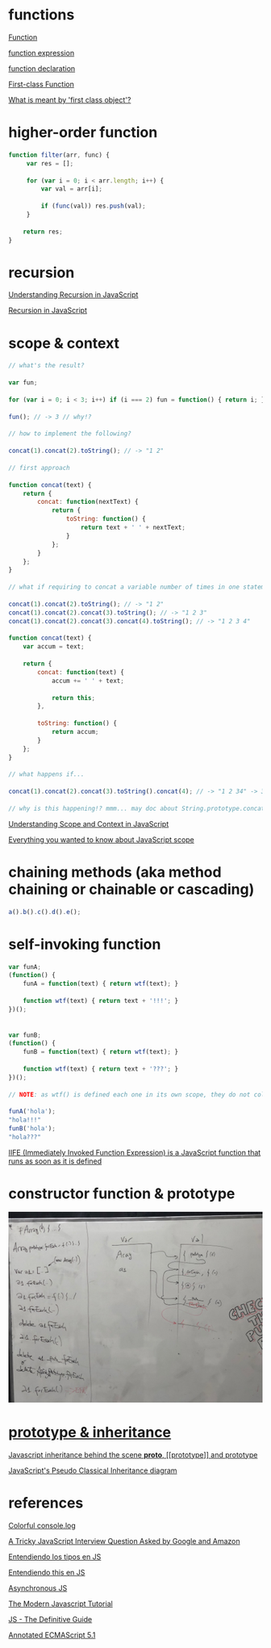 # functions

[Function](https://developer.mozilla.org/en-US/docs/Web/JavaScript/Reference/Global_Objects/Function)

[function expression](https://developer.mozilla.org/en-US/docs/Web/JavaScript/Reference/Operators/function)

[function declaration](https://developer.mozilla.org/en-US/docs/Web/JavaScript/Reference/Statements/function)

[First-class Function](https://developer.mozilla.org/en-US/docs/Glossary/First-class_Function)

[What is meant by 'first class object'?](https://stackoverflow.com/questions/705173/what-is-meant-by-first-class-object)

# higher-order function

```js
function filter(arr, func) {
     var res = [];

     for (var i = 0; i < arr.length; i++) {
         var val = arr[i];

         if (func(val)) res.push(val);
     }

    return res;
}
```

# recursion

[Understanding Recursion in JavaScript](https://medium.com/@zfrisch/understanding-recursion-in-javascript-992e96449e03)

[Recursion in JavaScript](https://www.codecademy.com/es/courses/javascript-lesson-205/0/1)


# scope & context

```js
// what's the result?

var fun;

for (var i = 0; i < 3; i++) if (i === 2) fun = function() { return i; };

fun(); // -> 3 // why!?

// how to implement the following?

concat(1).concat(2).toString(); // -> "1 2"

// first approach

function concat(text) {
	return {
	    concat: function(nextText) {
			return {
                toString: function() {
                    return text + ' ' + nextText;
                }                
            };
        }
    };
}

// what if requiring to concat a variable number of times in one statement?

concat(1).concat(2).toString(); // -> "1 2"
concat(1).concat(2).concat(3).toString(); // -> "1 2 3"
concat(1).concat(2).concat(3).concat(4).toString(); // -> "1 2 3 4"

function concat(text) {
	var accum = text;

	return {
		concat: function(text) {
			accum += ' ' + text;

			return this;
        },

		toString: function() {
			return accum;
        }
    };
}

// what happens if...

concat(1).concat(2).concat(3).toString().concat(4); // -> "1 2 34" -> 3 and 4 are concatenated in a different manner! (no space in-between)

// why is this happening!? mmm... may doc about String.prototype.concat() help? ;)

```

[Understanding Scope and Context in JavaScript](http://ryanmorr.com/understanding-scope-and-context-in-javascript/)

[Everything you wanted to know about JavaScript scope](https://toddmotto.com/everything-you-wanted-to-know-about-javascript-scope/)


# chaining methods (aka method chaining or chainable or cascading)

```js
a().b().c().d().e();
```

# self-invoking function

```js
var funA;
(function() {
	funA = function(text) { return wtf(text); }

	function wtf(text) { return text + '!!!'; }
})();


var funB;
(function() {
	funB = function(text) { return wtf(text); }

	function wtf(text) { return text + '???'; }
})();

// NOTE: as wtf() is defined each one in its own scope, they do not collide 👍

funA('hola');
"hola!!!"
funB('hola');
"hola???"
```

[IIFE (Immediately Invoked Function Expression) is a JavaScript function that runs as soon as it is defined](https://developer.mozilla.org/en-US/docs/Glossary/IIFE)

# constructor function & prototype

![constructor function & prototype](images/Array.prototype.forEach_var-vs-val.jpg)

# [prototype & inheritance](prototype-inheritance)

[Javascript inheritance behind the scene __proto__, [[prototype]] and prototype](https://hackernoon.com/understand-nodejs-javascript-object-inheritance-proto-prototype-class-9bd951700b29)

[JavaScript's Pseudo Classical Inheritance diagram](https://kenneth-kin-lum.blogspot.com.es/2012/10/javascripts-pseudo-classical.html)

# references

[Colorful console.log](https://coderwall.com/p/fskzdw/colorful-console-log)

[A Tricky JavaScript Interview Question Asked by Google and Amazon](https://medium.com/coderbyte/a-tricky-javascript-interview-question-asked-by-google-and-amazon-48d212890703)

[Entendiendo los tipos en JS](https://medium.com/entendiendo-javascript/entendiendo-los-tipos-en-javascript-4c1c718e8e2a)

[Entendiendo this en JS](https://medium.com/entendiendo-javascript/entendiendo-this-javascript-cba60c8cec8c)

[Asynchronous JS](https://www.youtube.com/playlist?list=PL4cUxeGkcC9jAhrjtZ9U93UMIhnCc44MH)

[The Modern Javascript Tutorial](https://javascript.info/)

[JS - The Definitive Guide](http://www.stilson.net/documentation/javascript.pdf)

[Annotated ECMAScript 5.1 ](http://es5.github.io)
